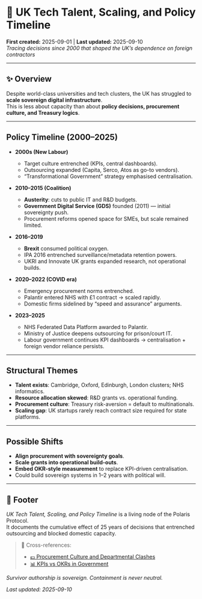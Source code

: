 # 🧭 UK Tech Talent, Scaling, and Policy Timeline  
**First created:** 2025-09-01 | **Last updated:** 2025-09-10  
*Tracing decisions since 2000 that shaped the UK’s dependence on foreign contractors*  

---

## ✨ Overview  

Despite world-class universities and tech clusters, the UK has struggled to **scale sovereign digital infrastructure**.  
This is less about capacity than about **policy decisions, procurement culture, and Treasury logics**.  

---

## Policy Timeline (2000–2025)  

- **2000s (New Labour)**  
  - Target culture entrenched (KPIs, central dashboards).  
  - Outsourcing expanded (Capita, Serco, Atos as go-to vendors).  
  - “Transformational Government” strategy emphasised centralisation.  

- **2010–2015 (Coalition)**  
  - **Austerity**: cuts to public IT and R&D budgets.  
  - **Government Digital Service (GDS)** founded (2011) — initial sovereignty push.  
  - Procurement reforms opened space for SMEs, but scale remained limited.  

- **2016–2019**  
  - **Brexit** consumed political oxygen.  
  - IPA 2016 entrenched surveillance/metadata retention powers.  
  - UKRI and Innovate UK grants expanded research, not operational builds.  

- **2020–2022 (COVID era)**  
  - Emergency procurement norms entrenched.  
  - Palantir entered NHS with £1 contract → scaled rapidly.  
  - Domestic firms sidelined by “speed and assurance” arguments.  

- **2023–2025**  
  - NHS Federated Data Platform awarded to Palantir.  
  - Ministry of Justice deepens outsourcing for prison/court IT.  
  - Labour government continues KPI dashboards → centralisation + foreign vendor reliance persists.  

---

## Structural Themes  

- **Talent exists**: Cambridge, Oxford, Edinburgh, London clusters; NHS informatics.  
- **Resource allocation skewed**: R&D grants vs. operational funding.  
- **Procurement culture**: Treasury risk-aversion = default to multinationals.  
- **Scaling gap**: UK startups rarely reach contract size required for state platforms.  

---

## Possible Shifts  

- **Align procurement with sovereignty goals**.  
- **Scale grants into operational build-outs**.  
- **Embed OKR-style measurement** to replace KPI-driven centralisation.  
- Could build sovereign systems in 1–2 years with political will.  

---

## 🏮 Footer  

*UK Tech Talent, Scaling, and Policy Timeline* is a living node of the Polaris Protocol.  
It documents the cumulative effect of 25 years of decisions that entrenched outsourcing and blocked domestic capacity.  

> 📡 Cross-references:  
> - [💷 Procurement Culture and Departmental Clashes](../Big_Picture_Protocols/💷_procurement_culture_and_departmental_clashes.md)  
> - [📊 KPIs vs OKRs in Government](../Big_Picture_Protocols/📊_kpis_vs_okrs_in_government.md)  

*Survivor authorship is sovereign. Containment is never neutral.*  

_Last updated: 2025-09-10_
